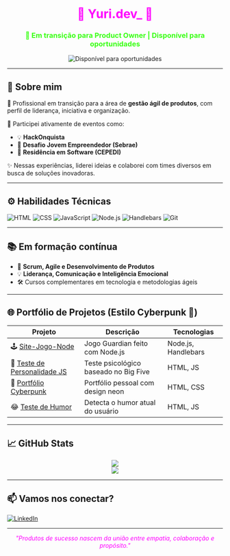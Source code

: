 <h1 align="center" style="color:#ff00ff">👾 Yuri.dev_ 👾</h1>
<h3 align="center"><font color="#39ff14">🚀 Em transição para Product Owner | Disponível para oportunidades</font></h3>

<p align="center">
  <img src="https://img.shields.io/badge/🚨%20Buscando%20Oportunidade-%230A66C2.svg?style=for-the-badge&logo=handshake&logoColor=white" alt="Disponível para oportunidades">
</p>

---

## 🧠 Sobre mim

🎯 Profissional em transição para a área de **gestão ágil de produtos**, com perfil de liderança, iniciativa e organização.

💬 Participei ativamente de eventos como:
- 💡 **HackOnquista**
- 💼 **Desafio Jovem Empreendedor (Sebrae)**
- 🧪 **Residência em Software (CEPEDI)**

✨ Nessas experiências, liderei ideias e colaborei com times diversos em busca de soluções inovadoras.

---

## ⚙️ Habilidades Técnicas

![HTML](https://img.shields.io/badge/HTML-E34F26?style=flat&logo=html5&logoColor=white)
![CSS](https://img.shields.io/badge/CSS-1572B6?style=flat&logo=css3&logoColor=white)
![JavaScript](https://img.shields.io/badge/JavaScript-F7DF1E?style=flat&logo=javascript&logoColor=black)
![Node.js](https://img.shields.io/badge/Node.js-339933?style=flat&logo=node.js&logoColor=white)
![Handlebars](https://img.shields.io/badge/Handlebars-000000?style=flat&logo=handlebarsdotjs&logoColor=orange)
![Git](https://img.shields.io/badge/Git-F05032?style=flat&logo=git&logoColor=white)

---

## 📚 Em formação contínua

- 📘 **Scrum, Agile e Desenvolvimento de Produtos**
- 💡 **Liderança, Comunicação e Inteligência Emocional**
- 🛠️ Cursos complementares em tecnologia e metodologias ágeis

---

## 🌐 Portfólio de Projetos (Estilo Cyberpunk 🧬)

| Projeto | Descrição | Tecnologias |
|--------|------------|-------------|
| 🕹️ [Site-Jogo-Node](https://github.com/YuriMatheusBarros/Site-Jogo-Node) | Jogo Guardian feito com Node.js | Node.js, Handlebars |
| 🧠 [Teste de Personalidade JS](https://github.com/YuriMatheusBarros/Teste-de-Personalidade-JS.Version) | Teste psicológico baseado no Big Five | HTML, JS |
| 💾 [Portfólio Cyberpunk](https://github.com/YuriMatheusBarros/Portf-lio-Cyberpunk) | Portfólio pessoal com design neon | HTML, CSS |
| 😂 [Teste de Humor](https://github.com/YuriMatheusBarros/Teste-do-humor) | Detecta o humor atual do usuário | HTML, JS |

---

## 📈 GitHub Stats

<div align="center">
  <img src="https://github-readme-stats.vercel.app/api?username=YuriMatheusBarros&show_icons=true&theme=tokyonight" />
  <br>
  <img src="https://github-readme-stats.vercel.app/api/top-langs/?username=YuriMatheusBarros&layout=compact&theme=tokyonight" />
</div>

---

## 📫 Vamos nos conectar?

[![LinkedIn](https://img.shields.io/badge/LinkedIn-%230A66C2.svg?style=flat&logo=linkedin&logoColor=white)](https://www.linkedin.com/in/yuri-matheus-barros-1867682aa)

---

<p align="center"><i style="color:#ff00ff">"Produtos de sucesso nascem da união entre empatia, colaboração e propósito."</i></p>

